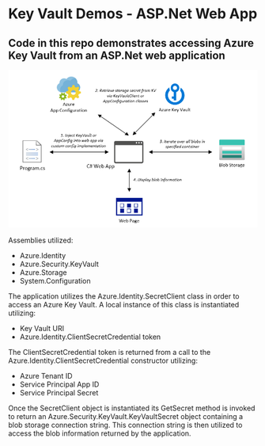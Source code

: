 # Key Vault Demos - ASP.Net Web App

## Code in this repo demonstrates accessing Azure Key Vault from an ASP.Net web application 

<properties
    pageTitle="Key Vault ASP.Net Demo"
    description="Sample application demonstrating usage of Azure Key Vault from an ASP.Net web application"
    services="key-vault,app-configuration,blob-storage"
    documentationCenter="Azure"
/>

<tags
    ms.service="key-vault"
    ms.devlang="C#"/>

![Azure Blob Storage Photo Gallery Web Application Sample .NET](../images/KeyVault_ASPNet1.png)

Assemblies utilized:
- Azure.Identity
- Azure.Security.KeyVault
- Azure.Storage
- System.Configuration

The application utilizes the Azure.Identity.SecretClient class in order to access an Azure Key Vault. A local instance of this class is instantiated utilizing:
- Key Vault URI
- Azure.Identity.ClientSecretCredential token

The ClientSecretCredential token is returned from a call to the Azure.Identity.ClientSecretCredential constructor utilizing:
- Azure Tenant ID
- Service Principal App ID
- Service Principal Secret

Once the SecretClient object is instantiated its GetSecret method is invoked to return an Azure.Security.KeyVault.KeyVaultSecret object containing a blob storage connection string. This connection string is then utilized to access the blob information returned by the application.
